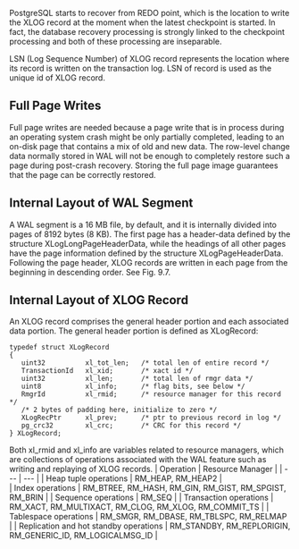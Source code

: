 PostgreSQL starts to recover from REDO point, which is the location to write the XLOG record at the moment when the latest checkpoint is started. In fact, the database recovery processing is strongly linked to the checkpoint processing and both of these processing are inseparable.

LSN (Log Sequence Number) of XLOG record represents the location where its record is written on the transaction log. LSN of record is used as the unique id of XLOG record.

## Full Page Writes

Full page writes are needed because a page write that is in process during an operating system crash might be only partially completed, leading to an on-disk page that contains a mix of old and new data. The row-level change data normally stored in WAL will not be enough to completely restore such a page during post-crash recovery. Storing the full page image guarantees that the page can be correctly restored.

## Internal Layout of WAL Segment

A WAL segment is a 16 MB file, by default, and it is internally divided into pages of 8192 bytes (8 KB). The first page has a header-data defined by the structure XLogLongPageHeaderData, while the headings of all other pages have the page information defined by the structure XLogPageHeaderData. Following the page header, XLOG records are written in each page from the beginning in descending order. See Fig. 9.7.

## Internal Layout of XLOG Record

An XLOG record comprises the general header portion and each associated data portion. The general header portion is defined as XLogRecord:
```
typedef struct XLogRecord
{
   uint32          xl_tot_len;   /* total len of entire record */
   TransactionId   xl_xid;       /* xact id */
   uint32          xl_len;       /* total len of rmgr data */
   uint8           xl_info;      /* flag bits, see below */
   RmgrId          xl_rmid;      /* resource manager for this record */
   /* 2 bytes of padding here, initialize to zero */
   XLogRecPtr      xl_prev;      /* ptr to previous record in log */
   pg_crc32        xl_crc;       /* CRC for this record */
} XLogRecord;
```

Both xl_rmid and xl_info are variables related to resource managers, which are collections of operations associated with the WAL feature such as writing and replaying of XLOG records.
| Operation | Resource Manager |
| --- | --- |
| Heap tuple operations | RM_HEAP, RM_HEAP2 |	
| Index operations	| RM_BTREE, RM_HASH, RM_GIN, RM_GIST, RM_SPGIST, RM_BRIN |
| Sequence operations	| RM_SEQ |
| Transaction operations	| RM_XACT, RM_MULTIXACT, RM_CLOG, RM_XLOG, RM_COMMIT_TS |
| Tablespace operations	| RM_SMGR, RM_DBASE, RM_TBLSPC, RM_RELMAP |
| Replication and hot standby operations	| RM_STANDBY, RM_REPLORIGIN, RM_GENERIC_ID, RM_LOGICALMSG_ID |
